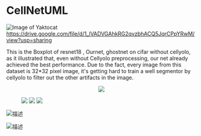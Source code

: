 # CellNetUML
![Image of Yaktocat](https://octodex.github.com/images/yaktocat.png)
https://drive.google.com/file/d/1_lVADVGAhkRG2qvzbhACQ5JqrCPpYRwM/view?usp=sharing

This is the Boxplot of resnet18 , Ournet, ghostnet on cifar without cellyolo, as it illustrated that, even without Cellyolo preprocessing, our net already achieved the best performance. Due to the fact, every image from this dataset is 32*32 pixel image, it's getting hard to train a well segmentor by cellyolo to filter out the other artifacts in the image.

<center>
    <img src="https://github.com/Johnny-liqiang/CellNetUML/blob/master/paperimage/plot/Boxplot%20of%20resnet18%20%2C%20OurGhostRe%2C%20ghostnet%20on%20cifar%20without%20cellyolo%20-%20Summary%20Report.png">
</center>

<figure class="third">
    <img src="https://github.com/Johnny-liqiang/CellNetUML/blob/master/cifar10/train/airplane/0001.png">
    <img src="https://github.com/Johnny-liqiang/CellNetUML/blob/master/cifar10/train/airplane/0002.png">
    <img src="https://github.com/Johnny-liqiang/CellNetUML/blob/master/cifar10/train/airplane/0003.png">
</figure>


![描述](https://github.com/Johnny-liqiang/CellNetUML/blob/master/paperimage/plot/I%20Chart%20of%20ournet%20on%2C%20resnet%2018%2C%20shufflenet%20withoutellyolo-%20Summary%20Report.png)

![描述](https://github.com/Johnny-liqiang/CellNetUML/blob/master/paperimage/plot/Time%20Series%20Plot%20of%20Shufflenet%20V%2C%20ResNet18%20Val%2C%20GhostNet18%20V%2C%20on%20Sezary%20with%20cellyolo.png)
